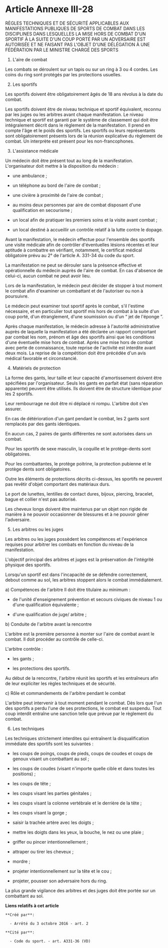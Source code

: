 # Article Annexe III-28

RÈGLES  TECHNIQUES ET DE SÉCURITÉ APPLICABLES AUX MANIFESTATIONS PUBLIQUES DE  SPORTS DE COMBAT DANS LES DISCIPLINES DANS
LESQUELLES LA MISE HORS DE  COMBAT D'UN SPORTIF À LA SUITE D'UN COUP PORTÉ PAR UN ADVERSAIRE EST  AUTORISÉE ET NE FAISANT PAS
L'OBJET D'UNE DÉLÉGATION À UNE FÉDÉRATION  PAR LE MINISTRE CHARGÉ DES SPORTS 

1. L'aire de combat 

Les combats se déroulent sur un tapis ou sur un ring à 3 ou 4 cordes.  Les coins du ring sont protégés par les protections
usuelles. 

2. Les sportifs 

Les sportifs doivent être obligatoirement âgés de 18 ans révolus à la date du combat. 

Les sportifs doivent être de niveau technique et sportif équivalent,  reconnu par les juges ou les arbitres avant chaque
manifestation. Le  niveau technique et sportif est garanti par le système de classement qui  doit être intégralement décrit
dans le règlement de la manifestation.  Il prend en compte l'âge et le poids des sportifs. Les sportifs ou leurs
représentants sont obligatoirement présents lors de la réunion  explicative du règlement de combat. Un interprète est présent
pour les  non-francophones. 

3. L'assistance médicale 

Un médecin doit être présent tout au long de la manifestation. L'organisateur doit mettre à la disposition du médecin : 

- une ambulance ; 

- un téléphone au bord de l'aire de combat ; 

- une civière à proximité de l'aire de combat ; 

- au moins deux personnes par aire de combat disposant d'une qualification en secourisme ; 

- un local afin de pratiquer les premiers soins et la visite avant combat ; 

- un local destiné à accueillir un contrôle relatif à la lutte contre le dopage. 

Avant la manifestation, le médecin effectue pour l'ensemble des  sportifs une visite médicale afin de contrôler d'éventuelles
lésions  récentes et leur aptitude à combattre en vérifiant, notamment, le  certificat médical obligatoire prévu au 2° de
l'article A. 331-34 du code du sport. 

La manifestation ne peut se dérouler sans la présence effective et  opérationnelle du médecin auprès de l'aire de combat. En
cas d'absence  de celui-ci, aucun combat ne peut avoir lieu. 

Lors de la manifestation, le médecin peut décider de stopper à tout  moment le combat afin d'examiner un combattant et de
l'autoriser ou non à  poursuivre. 

Le médecin peut examiner tout  sportif après le combat, s'il l'estime nécessaire, et en particulier  tout sportif mis hors de
combat à la suite d'un coup porté, d'un  étranglement, d'une soumission ou d'un “ jet de l'éponge ”. 

Après chaque manifestation, le médecin adresse à l'autorité  administrative auprès de laquelle la manifestation a été
déclarée un  rapport comportant par combat les nom, prénom et âge des sportifs ainsi  que les conditions d'une éventuelle
mise hors de combat. Après une mise  hors de combat avec perte de connaissance, toute reprise de l'activité  est interdite
avant deux mois. La reprise de la compétition doit être  précédée d'un avis médical favorable et circonstancié. 

4. Matériels de protection 

La forme des gants, leur taille et leur capacité d'amortissement  doivent être spécifiées par l'organisateur. Seuls les gants
en parfait  état (sans réparation apparente) peuvent être utilisés. Ils doivent être  de structure identique pour les 2
sportifs. 

Leur rembourrage ne doit être ni déplacé ni rompu. L'arbitre doit s'en assurer. 

En cas de détérioration d'un gant pendant le combat, les 2 gants sont remplacés par des gants identiques. 

En aucun cas, 2 paires de gants différentes ne sont autorisées dans un combat. 

Pour les sportifs de sexe masculin, la coquille et le protège-dents sont obligatoires. 

Pour les combattantes, le protège poitrine, la protection pubienne et le protège dents sont obligatoires. 

Outre les éléments de protections décrits ci-dessus, les sportifs ne  peuvent pas revêtir d'objet comportant des matériaux
durs. 

Le port de lunettes, lentilles de contact dures, bijoux, piercing, bracelet, bague et collier n'est pas autorisé. 

Les cheveux longs doivent être maintenus par un objet non rigide de  manière à ne pouvoir occasionner de blessures et à ne
pouvoir gêner  l'adversaire. 

5. Les arbitres ou les juges 

Les arbitres ou les juges possèdent les compétences et l'expérience  requises pour arbitrer les combats en fonction du niveau
de la  manifestation. 

L'objectif principal des arbitres et juges est la préservation de l'intégrité physique des sportifs. 

Lorsqu'un sportif est dans l'incapacité de se défendre correctement,  debout comme au sol, les arbitres stoppent alors le
combat  immédiatement. 

a) Compétences de l'arbitre  Il doit être titulaire au minimum : 

- de l'unité d'enseignement prévention et secours civiques de niveau 1 ou d'une qualification équivalente ; 

- d'une qualification de juge/ arbitre ; 

b) Conduite de l'arbitre avant la rencontre 

L'arbitre est la première personne à monter sur l'aire de combat avant le combat. Il doit procéder au contrôle de celle-ci. 

L'arbitre contrôle : 

- les gants ; 

- les protections des sportifs. 

Au début de la rencontre, l'arbitre réunit les sportifs et les  entraîneurs afin de leur expliciter les règles techniques et
de  sécurité. 

c) Rôle et commandements de l'arbitre pendant le combat 

L'arbitre peut intervenir à tout moment pendant le combat. Dès lors que  l'un des sportifs a perdu l'une de ses protections,
le combat est  suspendu. Tout coup interdit entraîne une sanction telle que prévue par  le règlement du combat. 

6. Les techniques 

Les techniques strictement interdites qui entraînent la disqualification immédiate des sportifs sont les suivantes : 

- les coups de poings, coups de pieds, coups de coudes et coups de genoux visant un combattant au sol ; 

- les coups de coudes (visant n'importe quelle cible et dans toutes les positions) ; 

- les coups de tête ; 

- les coups visant les parties génitales ; 

- les coups visant la colonne vertébrale et le derrière de la tête ; 

- les coups visant la gorge ; 

- saisir la trachée artère avec les doigts ; 

- mettre les doigts dans les yeux, la bouche, le nez ou une plaie ; 

- griffer ou pincer intentionnellement ; 

- attraper ou tirer les cheveux ; 

- mordre ; 

- projeter intentionnellement sur la tête et le cou ; 

- projeter, pousser son adversaire hors du ring. 

La plus grande vigilance des arbitres et des juges doit être portée sur un combattant au sol.

**Liens relatifs à cet article**

	**Créé par**:

	  - Arrêté du 3 octobre 2016 - art. 2

	**Cité par**:

	  - Code du sport. - art. A331-36 (VD)
